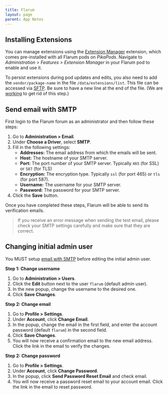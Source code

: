 ```yaml
---
title: Flarum
layout: page
parent: App Notes
---
```


## Installing Extensions

You can manage extensions using the [Extension Manager](https://github.com/flarum/extension-manager) extension, which comes pre-installed with all Flarum pods on *PikaPods*. Navigate to *Administration > Features > Extension Manager* in your Flarum pod to enable and use it.

To persist extensions during pod updates and edits, you also need to add the `vendor/package-name` in the file `/data/extensions/list`. This file can be accessed via [SFTP](/faq/#accessing-pod-files-using-sftp). Be sure to have a new line at the end of the file. (We are [working](https://github.com/crazy-max/docker-flarum/issues/103) to get rid of this step.)


## Send email with SMTP

First login to the Flarum forum as an administrator and then follow these steps:

1. Go to **Administration > Email**.
2. Under **Choose a Driver**, select **SMTP**.
3. Fill in the following settings:
   - **Addresses:** The email address from which the emails will be sent.
   - **Host:** The hostname of your SMTP server.
   - **Port:** The port number of your SMTP server. Typically `465` (for SSL) or `587` (for TLS)
   - **Encryption:** The encryption type. Typically `ssl` (for port 465) or `tls` (for port 587).
   - **Username:** The username for your SMTP server.
   - **Password:** The password for your SMTP server.
4. Click the **Save** button.

Once you have completed these steps, Flarum will be able to send its verification emails.

> If you receive an error message when sending the test email, please check your SMTP settings carefully and make sure that they are correct.

## Changing initial admin user

You MUST setup [email with SMTP](#send-email-with-smtp) before editing the initial admin user.

**Step 1: Change username**

1. Go to **Administration > Users**.
2. Click the **Edit** button next to the user `flarum` (default admin user).
3. In the new popup, change the username to the desired one.
4. Click **Save Changes**.

**Step 2: Change email**

1. Go to **Profile > Settings**.
2. Under **Account**, click **Change Email**.
3. In the popup, change the email in the first field, and enter the account password (default `flarum`) in the second field.
4. Click **Save Changes**.
5. You will now receive a confirmation email to the new email address. Click the link in the email to verify the changes.

**Step 2: Change password**

1. Go to **Profile > Settings**.
2. Under **Account**, click **Change Password**.
3. In the popup, click **Send Password Reset Email** and check email.
4. You will now receive a password reset email to your account email. Click the link in the email to reset password.

